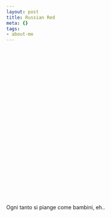 ```yaml
--- 
layout: post
title: Russian Red
meta: {}
tags: 
- about-me
---
```

<object width="535" height="400"><param name="movie" value="http://www.youtube.com/v/hwO6-KSKUU8&rel=1"></param><param name="wmode" value="transparent"></param><embed src="http://www.youtube.com/v/hwO6-KSKUU8&rel=1" type="application/x-shockwave-flash" wmode="transparent" width="535" height="400"></embed></object>  
  
Ogni tanto si piange come bambini, eh..   
